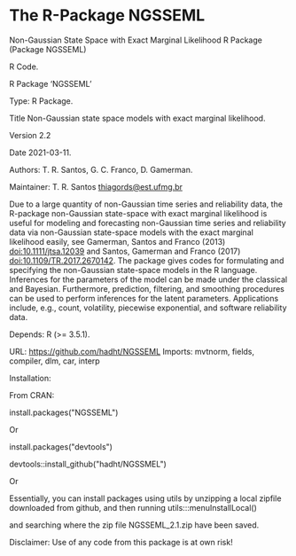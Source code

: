 # The R-Package NGSSEML 

Non-Gaussian State Space with Exact Marginal Likelihood R Package (Package NGSSEML)

R Code.

R Package ‘NGSSEML’

Type: R Package.

Title Non-Gaussian state space models with exact marginal likelihood.

Version 2.2

Date 2021-03-11.

Authors: T. R. Santos, G. C. Franco, D. Gamerman.

Maintainer: T. R. Santos thiagords@est.ufmg.br

 Due to a large quantity of non-Gaussian time series and reliability data, the R-package non-Gaussian state-space with exact marginal likelihood is useful for modeling and forecasting non-Gaussian time series and reliability data via non-Gaussian state-space models with the exact marginal likelihood easily, see Gamerman, Santos and Franco (2013) <doi:10.1111/jtsa.12039> and Santos, Gamerman and Franco (2017) <doi:10.1109/TR.2017.2670142>. The package gives codes for formulating and specifying the non-Gaussian state-space models in the R language. Inferences for the parameters of the model can be made under the classical and Bayesian. Furthermore, prediction, filtering, and smoothing procedures can be used to perform inferences for the latent parameters. Applications include, e.g., count, volatility, piecewise exponential, and software reliability data.

Depends: R (>= 3.5.1).

URL: https://github.com/hadht/NGSSEML
Imports: 
    mvtnorm,
    fields,
    compiler,
    dlm,
    car, interp

Installation: 

From CRAN: 

install.packages("NGSSEML")

Or

install.packages("devtools")

devtools::install_github("hadht/NGSSMEL")

Or

Essentially, you can install packages using utils by unzipping a local zipfile downloaded from github, 
and then running  utils:::menuInstallLocal()

and searching where the zip file  NGSSEML_2.1.zip  have been saved.



Disclaimer: Use of any code from this package is at own risk!

